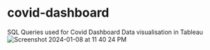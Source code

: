 # covid-dashboard
SQL Queries used for Covid Dashboard Data visualisation in Tableau
![Screenshot 2024-01-08 at 11 40 24 PM](https://github.com/arpit-gif/covid-dashboard/assets/72472262/d76bfea6-e2d3-4286-b5ef-f6e22dc07508)
